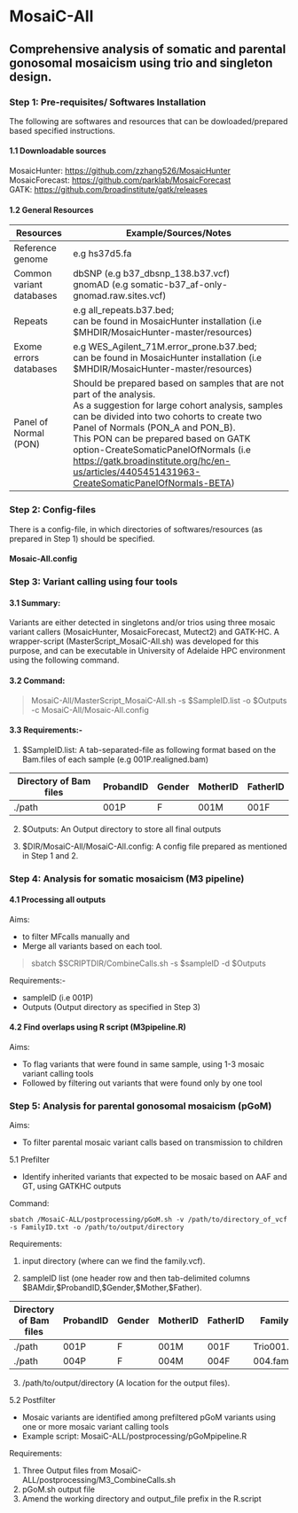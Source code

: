 # MosaiC-All

## Comprehensive analysis of somatic and parental gonosomal mosaicism using trio and singleton design.

### Step 1: Pre-requisites/ Softwares Installation

The following are softwares and resources that can be dowloaded/prepared based specified instructions.

#### 1.1 Downloadable sources<br>
MosaicHunter: https://github.com/zzhang526/MosaicHunter<br>
MosaicForecast: https://github.com/parklab/MosaicForecast<br>
GATK: https://github.com/broadinstitute/gatk/releases

#### 1.2 General Resources

|  Resources                    |     Example/Sources/Notes          | 
|-------------------------------|------------------------------------|  
|  Reference genome             |     e.g hs37d5.fa                  |
|  Common variant databases     |     dbSNP (e.g b37_dbsnp_138.b37.vcf)<br> gnomAD (e.g somatic-b37_af-only-gnomad.raw.sites.vcf)      |
|  Repeats                      |     e.g all_repeats.b37.bed;<br> can be found in MosaicHunter installation (i.e $MHDIR/MosaicHunter-master/resources) |
|  Exome errors databases       |     e.g WES_Agilent_71M.error_prone.b37.bed;<br> can be found in MosaicHunter installation (i.e $MHDIR/MosaicHunter-master/resources)                |
|  Panel of Normal (PON)        |     Should be prepared based on samples that are not part of the analysis.<br>As a suggestion for large cohort analysis, samples can be divided into two cohorts to create two Panel of Normals (PON_A and PON_B).<br>This PON can be prepared based on GATK option-CreateSomaticPanelOfNormals (i.e https://gatk.broadinstitute.org/hc/en-us/articles/4405451431963-CreateSomaticPanelOfNormals-BETA)          |

### Step 2: Config-files
There is  a config-file, in which directories of softwares/resources (as prepared in Step 1) should be specified.

#### Mosaic-All.config


### Step 3: Variant calling using four tools

#### 3.1 Summary: 
Variants are either detected in singletons and/or trios using three mosaic variant callers (MosaicHunter, MosaicForecast, Mutect2) and GATK-HC. 
A wrapper-script (MasterScript_MosaiC-All.sh) was developed for this purpose, and can be executable in University of Adelaide HPC environment using the following command.

#### 3.2 Command:

> MosaiC-All/MasterScript_MosaiC-All.sh -s $SampleID.list -o $Outputs -c MosaiC-All/Mosaic-All.config

#### 3.3 Requirements:-

1. $SampleID.list: A tab-separated-file as following format based on the Bam.files of each sample (e.g 001P.realigned.bam)

|  Directory of Bam files  | ProbandID | Gender   | MotherID | FatherID | 
|--------------------------|-----------|----------|----------|----------|
|   ./path                 |   001P    |   F      |  001M    |   001F   |

2. $Outputs: An Output directory to store all final outputs
   
3. $DIR/MosaiC-All/MosaiC-All.config: A config file prepared as mentioned in Step 1 and 2.
   
### Step 4: Analysis for somatic mosaicism (M3 pipeline)

#### 4.1 Processing all outputs 
Aims:
- to filter MFcalls manually and
- Merge all variants based on each tool.

> sbatch $SCRIPTDIR/CombineCalls.sh -s $sampleID -d $Outputs

Requirements:-
- sampleID (i.e 001P)
- Outputs (Output directory as specified in Step 3)

#### 4.2 Find overlaps using R script (M3pipeline.R)
Aims:
- To flag variants that were found in same sample, using 1-3 mosaic variant calling tools
- Followed by filtering out variants that were found only by one tool

### Step 5: Analysis for parental gonosomal mosaicism (pGoM)

Aims: 
- To filter parental mosaic variant calls based on transmission to children

5.1 Prefilter
- Identify inherited variants that expected to be mosaic based on AAF and GT, using GATKHC outputs

Command:

`sbatch /MosaiC-ALL/postprocessing/pGoM.sh -v /path/to/directory_of_vcf -s FamilyID.txt -o /path/to/output/directory`

Requirements:

1. input directory (where can we find the family.vcf).

2. sampleID list (one header row and then tab-delimited columns \$BAMdir,\$ProbandID,\$Gender,\$Mother,\$Father).
   
|  Directory of Bam files  | ProbandID | Gender   | MotherID | FatherID | FamilyVCF | 
|--------------------------|-----------|----------|----------|----------|-----------|
|   ./path                 |   001P    |   F      |  001M    |   001F   | Trio001.vcf |
|   ./path                 |   004P    |   F      |  004M    |   004F   | 004.family.vcf |

3. /path/to/output/directory	(A location for the output files).

5.2 Postfilter
- Mosaic variants are identified among prefiltered pGoM variants using one or more mosaic variant calling tools
- Example script: MosaiC-ALL/postprocessing/pGoMpipeline.R

Requirements:
1. Three Output files from MosaiC-ALL/postprocessing/M3_CombineCalls.sh
2. pGoM.sh output file
3. Amend the working directory and output_file prefix in the R.script

